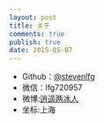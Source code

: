 ```yaml
---
layout: post
title: 关于
comments: true
publish: true
date: 2015-05-07
---
```



* Github：[@stevenlfg](https://github.com/stevenlfg)
* 微信：lfg720957
* 微博:[逍遥两冰人](http://weibo.com/5575043770)
* 坐标:上海
